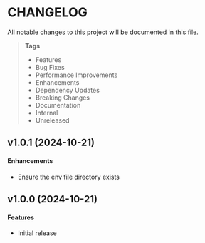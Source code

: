 # CHANGELOG

All notable changes to this project will be documented in this file.

> **Tags**
>
> - Features
> - Bug Fixes
> - Performance Improvements
> - Enhancements
> - Dependency Updates
> - Breaking Changes
> - Documentation
> - Internal
> - Unreleased

## v1.0.1 (2024-10-21)

#### Enhancements

- Ensure the env file directory exists

## v1.0.0 (2024-10-21)

#### Features

- Initial release
